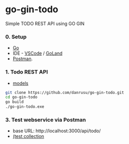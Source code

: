 # go-gin-todo

Simple TODO REST API using GO GIN 

### 0. Setup
 - [Go](https://golang.org/dl/)
 - IDE - [VSCode](https://code.visualstudio.com/download) / [GoLand](https://www.jetbrains.com/go/download)
 - [Postman](https://www.postman.com/downloads/).

### 1. Todo REST API  
 - [models](./webservice/models) 

```bash
git clone https://github.com/danrusu/go-gin-todo.git
cd go-gin-todo
go build
./go-gin-todo.exe
```

### 3. Test webservice via Postman
 - base URL: http://localhost:3000/api/todo/
 - [(test collection](GO_GIN_TODO.postman_collection.json)
